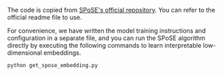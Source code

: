 The code is copied from [SPoSE's official repository](https://github.com/ViCCo-Group/SPoSE). You can refer to the official readme file to use. 

For convenience, we have written the model training instructions and configuration in a separate file, and you can run the SPoSE algorithm directly by executing the following commands to learn interpretable low-dimensional embeddings.

```bash
python get_spose_embedding.py
```
